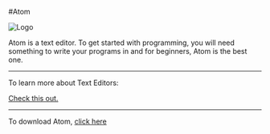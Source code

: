#Atom

![Logo](https://postimg.org/image/6izevfreb/)

Atom is a text editor. To get started with programming, you will need something to write your programs in and for beginners, Atom is the best one. 
<hr>
To learn more about Text Editors: 

[Check this out.](https://en.wikipedia.org/wiki/Text_editor)
<hr>

To download Atom, [click here](https://atom.io/)
